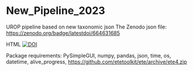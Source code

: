 # New_Pipeline_2023
UROP pipeline based on new taxonomic json
The Zenodo json file: 
https://zenodo.org/badge/latestdoi/664631685


HTML 
<a href="https://zenodo.org/badge/latestdoi/664631685"><img src="https://zenodo.org/badge/664631685.svg" alt="DOI"></a>

Package requirements: 
PySimpleGUI, numpy, pandas, json, time, os, datetime, alive_progress, 
https://github.com/etetoolkit/ete/archive/ete4.zip
